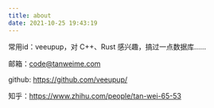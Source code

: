 ```yaml
---
title: about
date: 2021-10-25 19:43:19
---
```


常用id：veeupup，对 C++、Rust 感兴趣，搞过一点数据库……

邮箱：code@tanweime.com

github: https://github.com/veeupup/

知乎：https://www.zhihu.com/people/tan-wei-65-53

